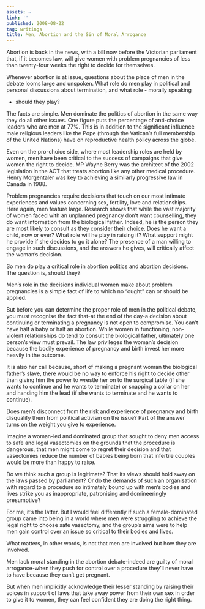 ```yaml
---
assets: ~
link: ''
published: 2008-08-22
tag: writings
title: Men, Abortion and the Sin of Moral Arrogance
---
```

Abortion is back in the news, with a bill now before the Victorian
parliament that, if it becomes law, will give women with problem
pregnancies of less than twenty-four weeks the right to decide for
themselves.

Whenever abortion is at issue, questions about the place of men in the
debate looms large and unspoken. What role do men play in political and
personal discussions about termination, and what role - morally speaking
- should they play?

The facts are simple. Men dominate the politics of abortion in the same
way they do all other issues. One figure puts the percentage of
anti-choice leaders who are men at 77%. This is in addition to the
significant influence male religious leaders like the Pope (through the
Vatican’s full membership of the United Nations) have on reproductive
health policy across the globe.

Even on the pro-choice side, where most leadership roles are held by
women, men have been critical to the success of campaigns that give
women the right to decide. MP Wayne Berry was the architect of the 2002
legislation in the ACT that treats abortion like any other medical
procedure. Henry Morgentaler was key to achieving a similarly
progressive law in Canada in 1988.

Problem pregnancies require decisions that touch on our most intimate
experiences and values concerning sex, fertility, love and
relationships. Here again, men feature large. Research shows that while
the vast majority of women faced with an unplanned pregnancy don’t want
counselling, they do want information from the biological father.
Indeed, he is the person they are most likely to consult as they
consider their choice. Does he want a child, now or ever? What role will
he play in raising it? What support might he provide if she decides to
go it alone? The presence of a man willing to engage in such
discussions, and the answers he gives, will critically affect the
woman’s decision.

So men do play a critical role in abortion politics and abortion
decisions. The question is, should they?

Men’s role in the decisions individual women make about problem
pregnancies is a simple fact of life to which no “ought” can or should
be applied.

But before you can determine the proper role of men in the political
debate, you must recognise the fact that-at the end of the day-a
decision about continuing or terminating a pregnancy is not open to
compromise. You can’t have half a baby or half an abortion. While women
in functioning, non-violent relationships do tend to consult the
biological father, ultimately one person’s view must prevail. The law
privileges the woman’s decision because the bodily experience of
pregnancy and birth invest her more heavily in the outcome.

It is also her call because, short of making a pregnant woman the
biological father’s slave, there would be no way to enforce his right to
decide other than giving him the power to wrestle her on to the surgical
table (if she wants to continue and he wants to terminate) or snapping a
collar on her and handing him the lead (if she wants to terminate and he
wants to continue).

Does men’s disconnect from the risk and experience of pregnancy and
birth disqualify them from political activism on the issue? Part of the
answer turns on the weight you give to experience.

Imagine a woman-led and dominated group that sought to deny men access
to safe and legal vasectomies on the grounds that the procedure is
dangerous, that men might come to regret their decision and that
vasectomies reduce the number of babies being born that infertile
couples would be more than happy to raise.

Do we think such a group is legitimate? That its views should hold sway
on the laws passed by parliament? Or do the demands of such an
organisation with regard to a procedure so intimately bound up with
men’s bodies and lives strike you as inappropriate, patronising and
domineeringly presumptive?

For me, it’s the latter. But I would feel differently if such a
female-dominated group came into being in a world where men were
struggling to achieve the legal right to choose safe vasectomy, and the
group’s aims were to help men gain control over an issue so critical to
their bodies and lives.

What matters, in other words, is not that men are involved but how they
are involved.

Men lack moral standing in the abortion debate-indeed are guilty of
moral arrogance-when they push for control over a procedure they’ll
never have to have because they can’t get pregnant.

But when men implicitly acknowledge their lesser standing by raising
their voices in support of laws that take away power from their own sex
in order to give it to women, they can feel confident they are doing the
right thing.